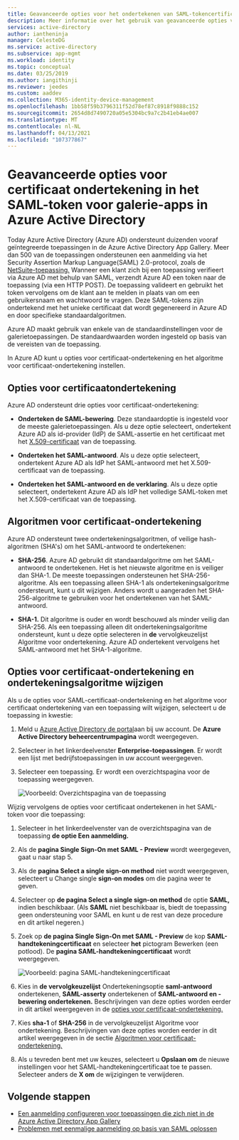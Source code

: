 ```yaml
---
title: Geavanceerde opties voor het ondertekenen van SAML-tokencertificaten voor Azure AD-apps
description: Meer informatie over het gebruik van geavanceerde opties voor certificaat ondertekening in het SAML-token voor vooraf geïntegreerde apps in Azure Active Directory
services: active-directory
author: iantheninja
manager: CelesteDG
ms.service: active-directory
ms.subservice: app-mgmt
ms.workload: identity
ms.topic: conceptual
ms.date: 03/25/2019
ms.author: iangithinji
ms.reviewer: jeedes
ms.custom: aaddev
ms.collection: M365-identity-device-management
ms.openlocfilehash: 1bb58f59b3796311f52d78ef87c8918f9888c152
ms.sourcegitcommit: 2654d8d7490720a05e5304bc9a7c2b41eb4ae007
ms.translationtype: MT
ms.contentlocale: nl-NL
ms.lasthandoff: 04/13/2021
ms.locfileid: "107377867"
---
```

# <a name="advanced-certificate-signing-options-in-the-saml-token-for-gallery-apps-in-azure-active-directory"></a>Geavanceerde opties voor certificaat ondertekening in het SAML-token voor galerie-apps in Azure Active Directory

Today Azure Active Directory (Azure AD) ondersteunt duizenden vooraf geïntegreerde toepassingen in de Azure Active Directory App Gallery. Meer dan 500 van de toepassingen ondersteunen [](https://wikipedia.org/wiki/Security_Assertion_Markup_Language) een aanmelding via het Security Assertion Markup Language(SAML) 2.0-protocol, zoals de [NetSuite-toepassing.](https://azuremarketplace.microsoft.com/marketplace/apps/aad.netsuite) Wanneer een klant zich bij een toepassing verifieert via Azure AD met behulp van SAML, verzendt Azure AD een token naar de toepassing (via een HTTP POST). De toepassing valideert en gebruikt het token vervolgens om de klant aan te melden in plaats van om een gebruikersnaam en wachtwoord te vragen. Deze SAML-tokens zijn ondertekend met het unieke certificaat dat wordt gegenereerd in Azure AD en door specifieke standaardalgoritmen.

Azure AD maakt gebruik van enkele van de standaardinstellingen voor de galerietoepassingen. De standaardwaarden worden ingesteld op basis van de vereisten van de toepassing.

In Azure AD kunt u opties voor certificaat-ondertekening en het algoritme voor certificaat-ondertekening instellen.

## <a name="certificate-signing-options"></a>Opties voor certificaatondertekening

Azure AD ondersteunt drie opties voor certificaat-ondertekening:

* **Onderteken de SAML-bewering**. Deze standaardoptie is ingesteld voor de meeste galerietoepassingen. Als u deze optie selecteert, ondertekent Azure AD als id-provider (IdP) de SAML-assertie en het certificaat met het [X.509-certificaat](https://wikipedia.org/wiki/X.509) van de toepassing.

* **Onderteken het SAML-antwoord**. Als u deze optie selecteert, ondertekent Azure AD als IdP het SAML-antwoord met het X.509-certificaat van de toepassing.

* **Onderteken het SAML-antwoord en de verklaring**. Als u deze optie selecteert, ondertekent Azure AD als IdP het volledige SAML-token met het X.509-certificaat van de toepassing.

## <a name="certificate-signing-algorithms"></a>Algoritmen voor certificaat-ondertekening

Azure AD ondersteunt twee ondertekeningsalgoritmen, of veilige hash-algoritmen (SHA's) om het SAML-antwoord te ondertekenen:

* **SHA-256**. Azure AD gebruikt dit standaardalgoritme om het SAML-antwoord te ondertekenen. Het is het nieuwste algoritme en is veiliger dan SHA-1. De meeste toepassingen ondersteunen het SHA-256-algoritme. Als een toepassing alleen SHA-1 als ondertekeningsalgoritme ondersteunt, kunt u dit wijzigen. Anders wordt u aangeraden het SHA-256-algoritme te gebruiken voor het ondertekenen van het SAML-antwoord.

* **SHA-1.** Dit algoritme is ouder en wordt beschouwd als minder veilig dan SHA-256. Als een toepassing alleen dit ondertekeningsalgoritme ondersteunt, kunt u deze optie selecteren in **de** vervolgkeuzelijst Algoritme voor ondertekening. Azure AD ondertekent vervolgens het SAML-antwoord met het SHA-1-algoritme.

## <a name="change-certificate-signing-options-and-signing-algorithm"></a>Opties voor certificaat-ondertekening en ondertekeningsalgoritme wijzigen

Als u de opties voor SAML-certificaat-ondertekening en het algoritme voor certificaat ondertekening van een toepassing wilt wijzigen, selecteert u de toepassing in kwestie:

1. Meld u [Azure Active Directory de portal](https://aad.portal.azure.com/)aan bij uw account. De **Azure Active Directory beheercentrumpagina** wordt weergegeven.
1. Selecteer in het linkerdeelvenster **Enterprise-toepassingen**. Er wordt een lijst met bedrijfstoepassingen in uw account weergegeven.
1. Selecteer een toepassing. Er wordt een overzichtspagina voor de toepassing weergegeven.

   ![Voorbeeld: Overzichtspagina van de toepassing](./media/certificate-signing-options/application-overview-page.png)

Wijzig vervolgens de opties voor certificaat ondertekenen in het SAML-token voor die toepassing:

1. Selecteer in het linkerdeelvenster van de overzichtspagina van de toepassing **de optie Een aanmelding.**
1. Als de **pagina Single Sign-On met SAML - Preview** wordt weergegeven, gaat u naar stap 5.
1. Als de **pagina Select a single sign-on method** niet wordt weergegeven, selecteert u Change single **sign-on modes** om die pagina weer te geven.
1. Selecteer op **de pagina Select a single sign-on method** de optie **SAML,** indien beschikbaar. (Als **SAML** niet beschikbaar is, biedt de toepassing geen ondersteuning voor SAML en kunt u de rest van deze procedure en dit artikel negeren.)
1. Zoek op **de pagina Single Sign-On met SAML - Preview** de kop **SAML-handtekeningcertificaat** en selecteer **het** pictogram Bewerken (een potlood). De **pagina SAML-handtekeningcertificaat** wordt weergegeven.

   ![Voorbeeld: pagina SAML-handtekeningcertificaat](./media/certificate-signing-options/saml-signing-page.png)

1. Kies in **de vervolgkeuzelijst** Ondertekeningsoptie **saml-antwoord** ondertekenen, **SAML-asserty** ondertekenen of **SAML-antwoord en -bewering ondertekenen.** Beschrijvingen van deze opties worden eerder in dit artikel weergegeven in de [opties voor certificaat-ondertekening.](#certificate-signing-options)
1. Kies  **sha-1** of **SHA-256** in de vervolgkeuzelijst Algoritme voor ondertekening. Beschrijvingen van deze opties worden eerder in dit artikel weergegeven in de sectie [Algoritmen voor certificaat-ondertekening.](#certificate-signing-algorithms)
1. Als u tevreden bent met uw keuzes, selecteert u **Opslaan om** de nieuwe instellingen voor het SAML-handtekeningcertificaat toe te passen. Selecteer anders de **X om** de wijzigingen te verwijderen.

## <a name="next-steps"></a>Volgende stappen

* [Een aanmelding configureren voor toepassingen die zich niet in de Azure Active Directory App Gallery](./configure-saml-single-sign-on.md)
* [Problemen met eenmalige aanmelding op basis van SAML oplossen](./debug-saml-sso-issues.md)